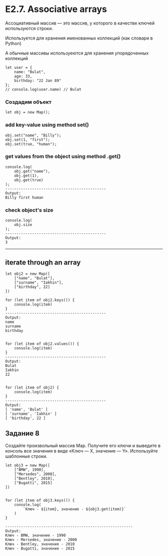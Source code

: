 # E2.7. Associative arrays

Ассоциативный массив — это массив, у которого в качестве ключей используются строки.

Используется для хранения именованных коллекций (как словари в Python)

А обычные массивы используеются для хранения упорядоченных коллекций

    let user = {
        name: "Bulat",
        age: 33,
        birthday: "22 Jan 89"
    };
    // console.log(user.name) // Bulat

### Создадим объект

    let obj = new Map();

### add key-value using method set()
    obj.set("name", "Billy");
    obj.set(1, "first");
    obj.set(true, "human");

### get values from the object using method .get()
    console.log(
        obj.get("name"),
        obj.get(1),
        obj.get(true)
    );
    ---------------------------------------------
    Output:
    Billy first human

### check object's size
    console.log(
        obj.size
    );
    ---------------------------------------------
    Output:
    3

---------------------------------------------

## iterate through an array
    let obj2 = new Map([
        ["name", "Bulat"],
        ["surname", "Iakhin"],
        ["birthday", 22]
    ])

    for (let item of obj2.keys()) {
        console.log(item)
    }
    ---------------------------------------------
    Output:
    name
    surname
    birthday


    for (let item of obj2.values()) {
        console.log(item)
    }
    ---------------------------------------------
    Output:
    Bulat
    Iakhin
    22


    for (let item of obj2) {
        console.log(item)
    }
    ---------------------------------------------
    Output:
    [ 'name', 'Bulat' ]
    [ 'surname', 'Iakhin' ]
    [ 'birthday', 22 ]


## Задание 8
Создайте произвольный массив Map. Получите его ключи и выведите в консоль все значения в виде «Ключ — Х, значение — Y».
Используйте шаблонные строки.

    let obj3 = new Map([
        ["BMW", 1990],
        ["Mersedes", 2000], 
        ["Bentley", 2010], 
        ["Bugatti", 2015]
    ])


    for (let item of obj3.keys()) {
        console.log(
            `Ключ - ${item}, значение - ${obj3.get(item)}`
        )
    }

    ---------------------------------------------------------
    Output:
    Ключ - BMW, значение - 1990
    Ключ - Mersedes, значение - 2000
    Ключ - Bentley, значение - 2010
    Ключ - Bugatti, значение - 2015
